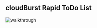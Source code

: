 ## cloudBurst Rapid ToDo List

![walkthrough](https://thumbs.gfycat.com/QuestionableCrispHoki-small.gif)

